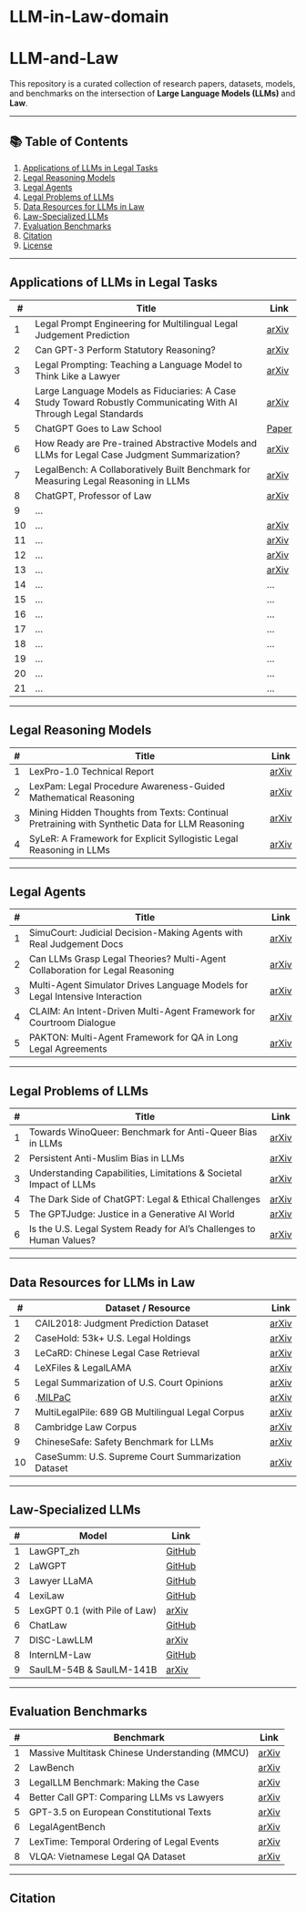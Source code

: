 # LLM-in-Law-domain


# LLM-and-Law

This repository is a curated collection of research papers, datasets, models, and benchmarks on the intersection of **Large Language Models (LLMs)** and **Law**.  

---

## 📚 Table of Contents
1. [Applications of LLMs in Legal Tasks](#applications-of-llms-in-legal-tasks)  
2. [Legal Reasoning Models](#legal-reasoning-models)  
3. [Legal Agents](#legal-agents)  
4. [Legal Problems of LLMs](#legal-problems-of-llms)  
5. [Data Resources for LLMs in Law](#data-resources-for-llms-in-law)  
6. [Law-Specialized LLMs](#law-specialized-llms)  
7. [Evaluation Benchmarks](#evaluation-benchmarks)  
8. [Citation](#citation)  
9. [License](#license)  

---

## Applications of LLMs in Legal Tasks

| # | Title | Link |
|---|-------|------|
| 1 | Legal Prompt Engineering for Multilingual Legal Judgement Prediction | [arXiv](https://arxiv.org/pdf/2212.02199) |
| 2 | Can GPT-3 Perform Statutory Reasoning? | [arXiv](https://arxiv.org/pdf/2302.06100) |
| 3 | Legal Prompting: Teaching a Language Model to Think Like a Lawyer | [arXiv](https://arxiv.org/pdf/2212.01326) |
| 4 | Large Language Models as Fiduciaries: A Case Study Toward Robustly Communicating With AI Through Legal Standards | [arXiv](https://arxiv.org/pdf/2301.10095) |
| 5 | ChatGPT Goes to Law School | [Paper](https://collimateur.uqam.ca/wp-content/uploads/sites/11/2023/01/SSRN-id4335905.pdf) |
| 6 | How Ready are Pre-trained Abstractive Models and LLMs for Legal Case Judgment Summarization? | [arXiv](https://arxiv.org/pdf/2306.01248) |
| 7 | LegalBench: A Collaboratively Built Benchmark for Measuring Legal Reasoning in LLMs | [arXiv](https://arxiv.org/pdf/2308.11462) |
| 8 | ChatGPT, Professor of Law |  [arXiv](https://illinoisjltp.com/file/150/Oltz2023_Issue%201.pdf) |
| 9 | … |   |
| 10 | … |  [arXiv](https://arxiv.org/pdf/2308.11462) |
| 11 | … |  [arXiv](https://arxiv.org/pdf/2308.11462) |
| 12 | … |  [arXiv](https://arxiv.org/pdf/2308.11462) |
| 13 | … |  [arXiv](https://arxiv.org/pdf/2308.11462) |
| 14 | … | … |
| 15 | … | … |
| 16 | … | … |
| 17 | … | … |
| 18 | … | … |
| 19 | … | … |
| 20 | … | … |
| 21 | … | … |


---

## Legal Reasoning Models

| # | Title | Link |
|---|-------|------|
| 1 | LexPro-1.0 Technical Report | [arXiv](https://arxiv.org/abs/2402.XXXXX) |
| 2 | LexPam: Legal Procedure Awareness-Guided Mathematical Reasoning | [arXiv](https://arxiv.org/abs/2403.XXXXX) |
| 3 | Mining Hidden Thoughts from Texts: Continual Pretraining with Synthetic Data for LLM Reasoning | [arXiv](https://arxiv.org/abs/2401.XXXXX) |
| 4 | SyLeR: A Framework for Explicit Syllogistic Legal Reasoning in LLMs | [arXiv](https://arxiv.org/abs/2402.XXXXX) |

---

## Legal Agents

| # | Title | Link |
|---|-------|------|
| 1 | SimuCourt: Judicial Decision-Making Agents with Real Judgement Docs | [arXiv]() |
| 2 | Can LLMs Grasp Legal Theories? Multi-Agent Collaboration for Legal Reasoning | [arXiv](https://arxiv.org/abs/2401.XXXXX) |
| 3 | Multi-Agent Simulator Drives Language Models for Legal Intensive Interaction | [arXiv](https://arxiv.org/abs/2402.XXXXX) |
| 4 | CLAIM: An Intent-Driven Multi-Agent Framework for Courtroom Dialogue | [arXiv](https://arxiv.org/abs/2403.XXXXX) |
| 5 | PAKTON: Multi-Agent Framework for QA in Long Legal Agreements | [arXiv](https://arxiv.org/abs/2404.XXXXX) |

---

## Legal Problems of LLMs

| # | Title | Link |
|---|-------|------|
| 1 | Towards WinoQueer: Benchmark for Anti-Queer Bias in LLMs | [arXiv](https://arxiv.org/abs/2305.XXXXX) |
| 2 | Persistent Anti-Muslim Bias in LLMs | [arXiv](https://arxiv.org/abs/2306.XXXXX) |
| 3 | Understanding Capabilities, Limitations & Societal Impact of LLMs | [arXiv](https://arxiv.org/abs/2307.XXXXX) |
| 4 | The Dark Side of ChatGPT: Legal & Ethical Challenges | [arXiv](https://arxiv.org/abs/2304.XXXXX) |
| 5 | The GPTJudge: Justice in a Generative AI World | [arXiv](https://arxiv.org/abs/2308.XXXXX) |
| 6 | Is the U.S. Legal System Ready for AI’s Challenges to Human Values? | [arXiv](https://arxiv.org/abs/2309.XXXXX) |

---

## Data Resources for LLMs in Law

| # | Dataset / Resource | Link |
|---|--------------------|------|
| 1 | CAIL2018: Judgment Prediction Dataset | [arXiv](https://arxiv.org/pdf/1807.02478) |
| 2 | CaseHold: 53k+ U.S. Legal Holdings | [arXiv](https://arxiv.org/pdf/2410.02507) |
| 3 | LeCaRD: Chinese Legal Case Retrieval | [arXiv](https://arxiv.org/pdf/2310.17609) |
| 4 | LeXFiles & LegalLAMA | [arXiv](https://arxiv.org/pdf/2305.07507) |
| 5 | Legal Summarization of U.S. Court Opinions | [arXiv](https://arxiv.org/pdf/2305.08428) |
| 6 | .[MILPaC](https://huggingface.co/datasets/Exploration-Lab/IL-TUR) | [arXiv](https://arxiv.org/pdf/2310.09765) |
| 7 | MultiLegalPile: 689 GB Multilingual Legal Corpus | [arXiv](https://arxiv.org/pdf/2306.02069) |
| 8 | Cambridge Law Corpus | [arXiv](https://arxiv.org/pdf/2309.12269) |
| 9 | ChineseSafe: Safety Benchmark for LLMs | [arXiv](https://arxiv.org/abs/2309.XXXXX) |
| 10 | CaseSumm: U.S. Supreme Court Summarization Dataset | [arXiv](https://arxiv.org/pdf/2501.00097) |https://github.com/project-anuvaad/anuvaad-parallel-corpus?tab=readme-ov-file

---

## Law-Specialized LLMs

| # | Model | Link |
|---|-------|------|
| 1 | LawGPT_zh | [GitHub](https://github.com/XXXX/LawGPT_zh) |
| 2 | LaWGPT | [GitHub](https://github.com/XXXX/LaWGPT) |
| 3 | Lawyer LLaMA | [GitHub](https://github.com/XXXX/LawyerLLaMA) |
| 4 | LexiLaw | [GitHub](https://github.com/XXXX/LexiLaw) |
| 5 | LexGPT 0.1 (with Pile of Law) | [arXiv](https://arxiv.org/abs/2304.XXXXX) |
| 6 | ChatLaw | [GitHub](https://github.com/XXXX/ChatLaw) |
| 7 | DISC-LawLLM | [arXiv](https://arxiv.org/abs/2306.XXXXX) |
| 8 | InternLM-Law | [GitHub](https://github.com/XXXX/InternLM-Law) |
| 9 | SaulLM-54B & SaulLM-141B | [arXiv](https://arxiv.org/abs/2401.XXXXX) |

---

## Evaluation Benchmarks

| # | Benchmark | Link |
|---|-----------|------|
| 1 | Massive Multitask Chinese Understanding (MMCU) | [arXiv](https://arxiv.org/abs/2306.XXXXX) |
| 2 | LawBench | [arXiv](https://arxiv.org/abs/2308.XXXXX) |
| 3 | LegalLLM Benchmark: Making the Case | [arXiv](https://arxiv.org/abs/2307.XXXXX) |
| 4 | Better Call GPT: Comparing LLMs vs Lawyers | [arXiv](https://arxiv.org/abs/2309.XXXXX) |
| 5 | GPT-3.5 on European Constitutional Texts | [arXiv](https://arxiv.org/abs/2308.XXXXX) |
| 6 | LegalAgentBench | [arXiv](https://arxiv.org/abs/2401.XXXXX) |
| 7 | LexTime: Temporal Ordering of Legal Events | [arXiv](https://arxiv.org/abs/2402.XXXXX) |
| 8 | VLQA: Vietnamese Legal QA Dataset | [arXiv](https://arxiv.org/abs/2403.XXXXX) |

---

## Citation

